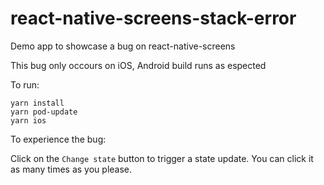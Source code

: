 # react-native-screens-stack-error
Demo app to showcase a bug on react-native-screens

This bug only occours on iOS, Android build runs as espected

To run: 

```
yarn install
yarn pod-update
yarn ios
```

To experience the bug:

Click on the `Change state` button to trigger a state update. You can click it as many times as you please.